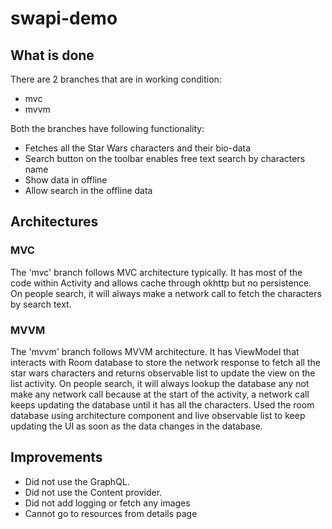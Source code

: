 # swapi-demo

## What is done
There are 2 branches that are in working condition:
- mvc
- mvvm

Both the branches have following functionality:
- Fetches all the Star Wars characters and their bio-data
- Search button on the toolbar enables free text search by characters name
- Show data in offline
- Allow search in the offline data

## Architectures
### MVC
The 'mvc' branch follows MVC architecture typically. It has most of the code within Activity and
allows cache through okhttp but no persistence. On people search, it will always make a network call
to fetch the characters by search text.

### MVVM
The 'mvvm' branch follows MVVM architecture. It has ViewModel that interacts with Room database
to store the network response to fetch all the star wars characters and returns observable list to
update the view on the list activity. On people search, it will always lookup the database any not
make any network call because at the start of the activity, a network call keeps updating
the database until it has all the characters.
Used the room database using architecture component and live observable list to keep updating the UI
as soon as the data changes in the database.

## Improvements
- Did not use the GraphQL.
- Did not use the Content provider.
- Did not add logging or fetch any images
- Cannot go to resources from details page
